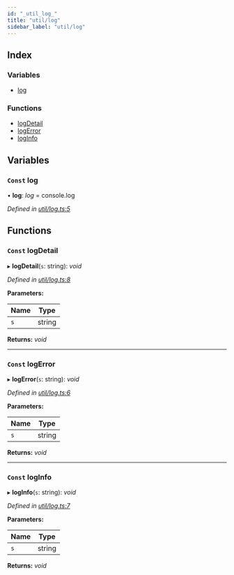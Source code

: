 ```yaml
---
id: "_util_log_"
title: "util/log"
sidebar_label: "util/log"
---
```


## Index

### Variables

* [log](_util_log_.md#const-log)

### Functions

* [logDetail](_util_log_.md#const-logdetail)
* [logError](_util_log_.md#const-logerror)
* [logInfo](_util_log_.md#const-loginfo)

## Variables

### `Const` log

• **log**: *log* = console.log

*Defined in [util/log.ts:5](https://github.com/aerogear/graphback/blob/b39280e7/packages/graphql-migrations/src/util/log.ts#L5)*

## Functions

### `Const` logDetail

▸ **logDetail**(`s`: string): *void*

*Defined in [util/log.ts:8](https://github.com/aerogear/graphback/blob/b39280e7/packages/graphql-migrations/src/util/log.ts#L8)*

**Parameters:**

Name | Type |
------ | ------ |
`s` | string |

**Returns:** *void*

___

### `Const` logError

▸ **logError**(`s`: string): *void*

*Defined in [util/log.ts:6](https://github.com/aerogear/graphback/blob/b39280e7/packages/graphql-migrations/src/util/log.ts#L6)*

**Parameters:**

Name | Type |
------ | ------ |
`s` | string |

**Returns:** *void*

___

### `Const` logInfo

▸ **logInfo**(`s`: string): *void*

*Defined in [util/log.ts:7](https://github.com/aerogear/graphback/blob/b39280e7/packages/graphql-migrations/src/util/log.ts#L7)*

**Parameters:**

Name | Type |
------ | ------ |
`s` | string |

**Returns:** *void*

